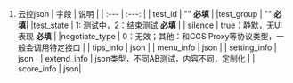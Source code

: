 1. 云控json
| 字段 | 说明 |
| :--- | :---:  |
| test_id | ""   **必填** |
|test_group | ""  **必填**|
|test_state | 1: 测试中，2：结束测试  **必填** |
| silence | true：静默，无UI表现 **必填** |
|negotiate_type | 0：无效；其他：和CGS Proxy等协议类型，一般会调用特定接口 |
| tips_info | json |
| menu_info | json |
| setting_info | json |
| extend_info |  json类型，不同AB测试，内容不同，定制化  |
| score_info |  json|
